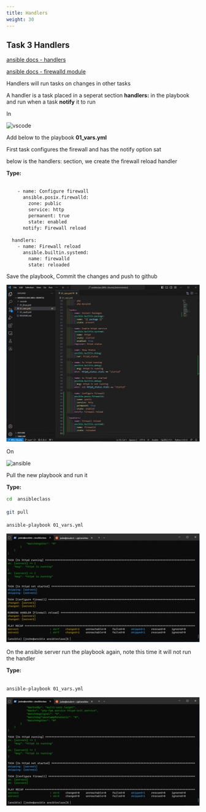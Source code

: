 ```yaml
---
title: Handlers
weight: 30
---
```


## Task 3 Handlers

[ansible docs - handlers](https://docs.ansible.com/ansible/latest/user_guide/playbooks_handlers.html)

[ansible docs - firewalld module](https://docs.ansible.com/ansible/latest/collections/ansible/posix/firewalld_module.html)

Handlers will run tasks on changes in other tasks

A handler is a task placed in a seperat section __handlers:__ in the playbook and run when a task __notify__ it to run

In

![vscode](/images/student-vscode.png)

Add below to the playbook __01_vars.yml__

First task configures the firewall and has the notify option sat

below is the handlers: section, we create the firewall reload handler

__Type:__

```ansible

    - name: Configure firewall
      ansible.posix.firewalld:
        zone: public
        service: http
        permanent: true
        state: enabled
      notify: Firewall reload

  handlers:
    - name: Firewall reload
      ansible.builtin.systemd:
        name: firewalld
        state: reloaded

```

Save the playbook, Commit the changes and push to github

![Alt text](images/001_handlers_playbook.png?raw=true "ansible handlers in playbook")

On

![ansible](/images/ansible.png)

Pull the new playbook and run it

__Type:__

```bash
cd  ansibleclass

git pull

ansible-playbook 01_vars.yml

```

![Alt text](images/002_handlers_playbook_run.png?raw=true "ansible handlers playbook run")

On the ansible server run the playbook again, note this time it will not run the handler

__Type:__

```bash

ansible-playbook 01_vars.yml

```

![Alt text](images/003_handlers_playbook_run2.png?raw=true "ansible handlers playbook second run")
